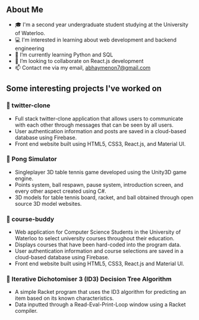 ## About Me
- 🎓 I'm a second year undergraduate student studying at the University of Waterloo.
- 💻 I'm interested in learning about web development and backend engineering
- 🌱 I’m currently learning Python and SQL
- 👯 I’m looking to collaborate on React.js development
- 📫 Contact me via my email, abhaymenon7@gmail.com

## Some interesting projects I've worked on

### 📱 twitter-clone
  - Full stack twitter-clone application that allows users to communicate with each other through messages that can be seen by all users.
  - User authentication information and posts are saved in a cloud-based database using Firebase.
  - Front end website built using HTML5, CSS3, React.js, and Material UI.

### 🏓 Pong Simulator
  - Singleplayer 3D table tennis game developed using the Unity3D game engine.
  - Points system, ball respawn, pause system, introduction screen, and every other aspect created using C#.
  - 3D models for table tennis board, racket, and ball obtained through open source 3D model websites.

### 🏫 course-buddy
  - Web application for Computer Science Students in the University of Waterloo to select university courses throughout their education.
  - Displays courses that have been hard-coded into the program data.
  - User authentication information and course selections are saved in a cloud-based database using Firebase.
  - Front end website built using HTML5, CSS3, React.js and Material UI.

### 🌳 Iterative Dichotomiser 3 (ID3) Decision Tree Algorithm
  - A simple Racket program that uses the ID3 algorithm for predicting an item based on its known characteristics.
  - Data inputted through a Read-Eval-Print-Loop window using a Racket compiler.



